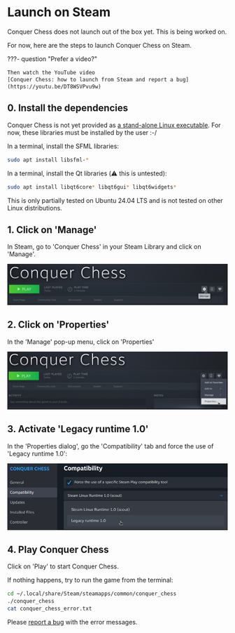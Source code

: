 # Launch on Steam

Conquer Chess does not launch out of the box yet.
This is being worked on.

For now, here are the steps to launch Conquer Chess on Steam.

???- question "Prefer a video?"

    Then watch the YouTube video
    [Conquer Chess: how to launch from Steam and report a bug](https://youtu.be/DT8WSVPvu9w)

## 0. Install the dependencies

Conquer Chess is not yet provided as
[a stand-alone Linux executable](https://github.com/richelbilderbeek/conquer_chess/issues/120).
For now, these libraries must be installed by the user :-/

In a terminal, install the SFML libraries:

```bash
sudo apt install libsfml-* 
```

In a terminal, install the Qt libraries (:warning: this is untested):

```bash
sudo apt install libqt6core* libqt6gui* libqt6widgets* 
```


This is only partially tested on Ubuntu 24.04 LTS
and is not tested on other Linux distributions.

## 1. Click on 'Manage'

In Steam, go to 'Conquer Chess' in your Steam Library and click on 'Manage'.

![1. Click 'Manage'](1_click_manage.png)

## 2. Click on 'Properties'

In the 'Manage' pop-up menu, click on 'Properties'

![2. Click on 'Properties'](2_click_properties.png)

## 3. Activate 'Legacy runtime 1.0'

In the 'Properties dialog', go the 'Compatibility' tab
and force the use of 'Legacy runtime 1.0':

![3. Force the use of 'Legacy runtime 1.0'](3_select_legacy_runtime.png)

## 4. Play Conquer Chess

Click on 'Play' to start Conquer Chess.

If nothing happens, try to run the game from the terminal:

```bash
cd ~/.local/share/Steam/steamapps/common/conquer_chess
./conquer_chess
cat conquer_chess_error.txt
```

Please [report a bug](../report_a_bug.md) with the error messages.
